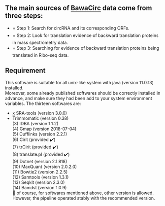 The main sources of [BawaCirc](http://www.bio-add.org/BawaCirc) data come from three steps:
----
* ⭐ Step 1: Search for circRNA and its corresponding ORFs.
* ⭐ Step 2: Look for translation evidence of backward translation proteins in mass spectrometry data.
* ⭐ Step 3: Searching for evidence of backward translation proteins being translated in Ribo-seq data.
## Requirement
This software is suitable for all unix-like system with java (version 11.0.13) installed.<br>
Moreover, some already published softwares should be correctly installed in advance, and
make sure they had been add to your system environment variables. The thirteen softwares are:<br>
  - [x](1) SRA-tools (version 3.0.0)<br>
  - [ ](2) Trimmomatic (version 0.38)<br>
  (3) IDBA (version 1.1.2)<br>
  (4) Gmap (version 2018-07-04)<br>
  (5) Cufflinks (version 2.2.1)<br>
  (6) Cirit (provided ✔️)<br>
  (7) trCirit (provided ✔️)<br>
  (8) translate.pl (provided ✔️)<br>
  (9) Dotnet (version 2.1.818)<br>
  (10) MaxQuant (version 2.0.2.0)<br>
  (11) Bowtie2 (version 2.2.5)<br>
  (12) Samtools (version 1.3.1)<br>
  (13) Seqkit (version 2.3.0)<br>
  (14) Bamdst (version 1.0.9)<br>
🤔 of course, for softwares mentioned above, other version is allowed. However, the pipeline operated
stably with the recommended version. <br>
